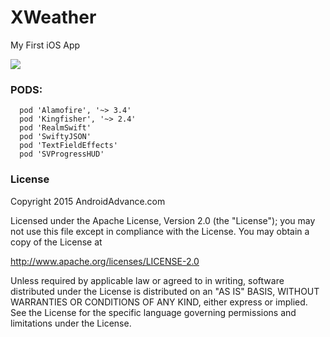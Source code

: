 # XWeather
My First iOS App

<img src="https://raw.githubusercontent.com/AndreiD/Kraken/master/Simulator%20Screen%20Shot%20Aug%202%2C%202016%2C%205.09.47%20PM.png">

### PODS:

~~~~
  pod 'Alamofire', '~> 3.4'
  pod 'Kingfisher', '~> 2.4'
  pod 'RealmSwift'
  pod 'SwiftyJSON'
  pod 'TextFieldEffects'
  pod 'SVProgressHUD'
~~~~

### License

Copyright 2015 AndroidAdvance.com

Licensed under the Apache License, Version 2.0 (the "License");
you may not use this file except in compliance with the License.
You may obtain a copy of the License at

   http://www.apache.org/licenses/LICENSE-2.0

Unless required by applicable law or agreed to in writing, software
distributed under the License is distributed on an "AS IS" BASIS,
WITHOUT WARRANTIES OR CONDITIONS OF ANY KIND, either express or implied.
See the License for the specific language governing permissions and
limitations under the License.
